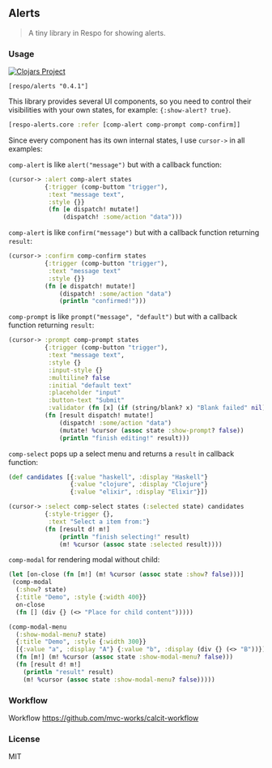 
Alerts
----

> A tiny library in Respo for showing alerts.

### Usage

[![Clojars Project](https://img.shields.io/clojars/v/respo/alerts.svg)](https://clojars.org/respo/alerts)

```edn
[respo/alerts "0.4.1"]
```

This library provides several UI components, so you need to control their visibilities with your own states, for example: `{:show-alert? true}`.

```clojure
[respo-alerts.core :refer [comp-alert comp-prompt comp-confirm]]
```

Since every component has its own internal states, I use `cursor->` in all examples:

`comp-alert` is like `alert("message")` but with a callback function:

```clojure
(cursor-> :alert comp-alert states
          {:trigger (comp-buttom "trigger"),
           :text "message text",
           :style {}}
           (fn [e dispatch! mutate!]
               (dispatch! :some/action "data")))
```

`comp-alert` is like `confirm("message")` but with a callback function returning `result`:

```clojure
(cursor-> :confirm comp-confirm states
          {:trigger (comp-button "trigger"),
           :text "message text"
           :style {}}
          (fn [e dispatch! mutate!]
              (dispatch! :some/action "data")
              (println "confirmed!")))
```

`comp-prompt` is like `prompt("message", "default")` but with a callback function returning `result`:

```clojure
(cursor-> :prompt comp-prompt states
          {:trigger (comp-button "trigger"),
           :text "message text",
           :style {}
           :input-style {}
           :multiline? false
           :initial "default text"
           :placeholder "input"
           :button-text "Submit"
           :validator (fn [x] (if (string/blank? x) "Blank failed" nil))}
          (fn [result dispatch! mutate!]
              (dispatch! :some/action "data")
              (mutate! %cursor (assoc state :show-prompt? false))
              (println "finish editing!" result)))
```

`comp-select` pops up a select menu and returns a `result` in callback function:

```clojure
(def candidates [{:value "haskell", :display "Haskell"}
                 {:value "clojure", :display "Clojure"}
                 {:value "elixir", :display "Elixir"}])

(cursor-> :select comp-select states (:selected state) candidates
          {:style-trigger {},
           :text "Select a item from:"}
          (fn [result d! m!]
              (println "finish selecting!" result)
              (m! %cursor (assoc state :selected result))))
```

`comp-modal` for rendering modal without child:

```clojure
(let [on-close (fn [m!] (m! %cursor (assoc state :show? false)))]
 (comp-modal
  (:show? state)
  {:title "Demo", :style {:width 400}}
  on-close
  (fn [] (div {} (<> "Place for child content")))))
```

```clojure
(comp-modal-menu
  (:show-modal-menu? state)
  {:title "Demo", :style {:width 300}}
  [{:value "a", :display "A"} {:value "b", :display (div {} (<> "B"))}]
  (fn [m!] (m! %cursor (assoc state :show-modal-menu? false)))
  (fn [result d! m!]
    (println "result" result)
    (m! %cursor (assoc state :show-modal-menu? false)))))
```

### Workflow

Workflow https://github.com/mvc-works/calcit-workflow

### License

MIT
